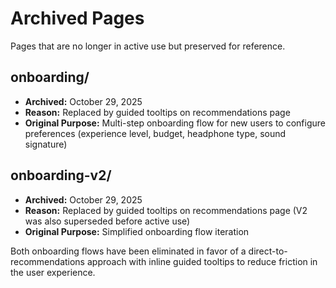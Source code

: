 # Archived Pages

Pages that are no longer in active use but preserved for reference.

## onboarding/
- **Archived:** October 29, 2025
- **Reason:** Replaced by guided tooltips on recommendations page
- **Original Purpose:** Multi-step onboarding flow for new users to configure preferences (experience level, budget, headphone type, sound signature)

## onboarding-v2/
- **Archived:** October 29, 2025
- **Reason:** Replaced by guided tooltips on recommendations page (V2 was also superseded before active use)
- **Original Purpose:** Simplified onboarding flow iteration

Both onboarding flows have been eliminated in favor of a direct-to-recommendations approach with inline guided tooltips to reduce friction in the user experience.
